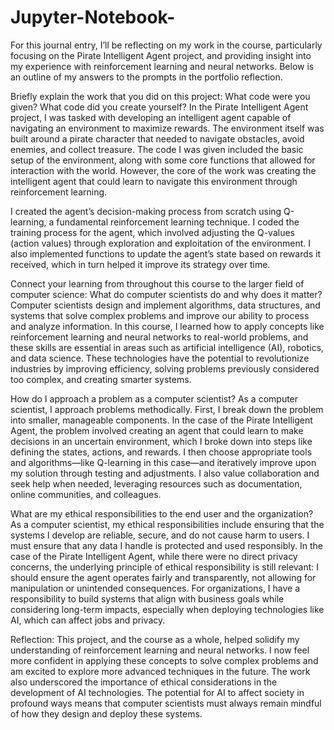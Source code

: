 # Jupyter-Notebook-
For this journal entry, I’ll be reflecting on my work in the course, particularly focusing on the Pirate Intelligent Agent project, and providing insight into my experience with reinforcement learning and neural networks. Below is an outline of my answers to the prompts in the portfolio reflection.

Briefly explain the work that you did on this project: What code were you given? What code did you create yourself?
In the Pirate Intelligent Agent project, I was tasked with developing an intelligent agent capable of navigating an environment to maximize rewards. The environment itself was built around a pirate character that needed to navigate obstacles, avoid enemies, and collect treasure. The code I was given included the basic setup of the environment, along with some core functions that allowed for interaction with the world. However, the core of the work was creating the intelligent agent that could learn to navigate this environment through reinforcement learning.

I created the agent’s decision-making process from scratch using Q-learning, a fundamental reinforcement learning technique. I coded the training process for the agent, which involved adjusting the Q-values (action values) through exploration and exploitation of the environment. I also implemented functions to update the agent’s state based on rewards it received, which in turn helped it improve its strategy over time.

Connect your learning from throughout this course to the larger field of computer science:
What do computer scientists do and why does it matter? Computer scientists design and implement algorithms, data structures, and systems that solve complex problems and improve our ability to process and analyze information. In this course, I learned how to apply concepts like reinforcement learning and neural networks to real-world problems, and these skills are essential in areas such as artificial intelligence (AI), robotics, and data science. These technologies have the potential to revolutionize industries by improving efficiency, solving problems previously considered too complex, and creating smarter systems.

How do I approach a problem as a computer scientist? As a computer scientist, I approach problems methodically. First, I break down the problem into smaller, manageable components. In the case of the Pirate Intelligent Agent, the problem involved creating an agent that could learn to make decisions in an uncertain environment, which I broke down into steps like defining the states, actions, and rewards. I then choose appropriate tools and algorithms—like Q-learning in this case—and iteratively improve upon my solution through testing and adjustments. I also value collaboration and seek help when needed, leveraging resources such as documentation, online communities, and colleagues.

What are my ethical responsibilities to the end user and the organization? As a computer scientist, my ethical responsibilities include ensuring that the systems I develop are reliable, secure, and do not cause harm to users. I must ensure that any data I handle is protected and used responsibly. In the case of the Pirate Intelligent Agent, while there were no direct privacy concerns, the underlying principle of ethical responsibility is still relevant: I should ensure the agent operates fairly and transparently, not allowing for manipulation or unintended consequences. For organizations, I have a responsibility to build systems that align with business goals while considering long-term impacts, especially when deploying technologies like AI, which can affect jobs and privacy.

Reflection:
This project, and the course as a whole, helped solidify my understanding of reinforcement learning and neural networks. I now feel more confident in applying these concepts to solve complex problems and am excited to explore more advanced techniques in the future. The work also underscored the importance of ethical considerations in the development of AI technologies. The potential for AI to affect society in profound ways means that computer scientists must always remain mindful of how they design and deploy these systems.
